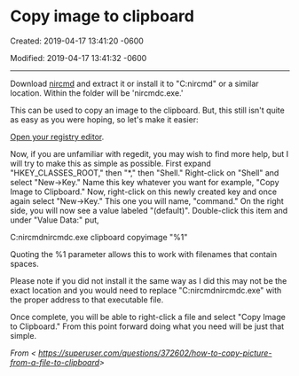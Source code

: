 # Copy image to clipboard

Created: 2019-04-17 13:41:20 -0600

Modified: 2019-04-17 13:41:32 -0600

---

Download [nircmd](http://www.nirsoft.net/utils/nircmd.html) and extract it or install it to "C:nircmd" or a similar location. Within the folder will be 'nircmdc.exe.'

This can be used to copy an image to the clipboard. But, this still isn't quite as easy as you were hoping, so let's make it easier:

[Open your registry editor](http://www.wikihow.com/Open-Regedit).

Now, if you are unfamiliar with regedit, you may wish to find more help, but I will try to make this as simple as possible. First expand "HKEY_CLASSES_ROOT," then "*," then "Shell." Right-click on "Shell" and select "New->Key." Name this key whatever you want for example, "Copy Image to Clipboard." Now, right-click on this newly created key and once again select "New->Key." This one you will name, "command." On the right side, you will now see a value labeled "(default)". Double-click this item and under "Value Data:" put,

C:nircmdnircmdc.exe clipboard copyimage "%1"

Quoting the %1 parameter allows this to work with filenames that contain spaces.

Please note if you did not install it the same way as I did this may not be the exact location and you would need to replace "C:nircmdnircmdc.exe" with the proper address to that executable file.

Once complete, you will be able to right-click a file and select "Copy Image to Clipboard." From this point forward doing what you need will be just that simple.

*From < <https://superuser.com/questions/372602/how-to-copy-picture-from-a-file-to-clipboard>>*
